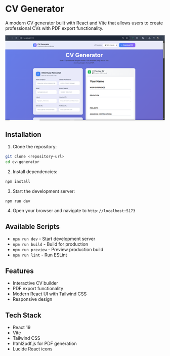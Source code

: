 # CV Generator

A modern CV generator built with React and Vite that allows users to create professional CVs with PDF export functionality.

![CV Generator Preview](public/CV_Generator.png)

## Installation

1. Clone the repository:
```bash
git clone <repository-url>
cd cv-generator
```

2. Install dependencies:
```bash
npm install
```

3. Start the development server:
```bash
npm run dev
```

4. Open your browser and navigate to `http://localhost:5173`

## Available Scripts

- `npm run dev` - Start development server
- `npm run build` - Build for production
- `npm run preview` - Preview production build
- `npm run lint` - Run ESLint

## Features

- Interactive CV builder
- PDF export functionality
- Modern React UI with Tailwind CSS
- Responsive design

## Tech Stack

- React 19
- Vite
- Tailwind CSS
- html2pdf.js for PDF generation
- Lucide React icons
